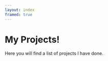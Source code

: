```yaml
---
layout: index
framed: true
---
```


# My Projects!
Here you will find a list of projects I have done.